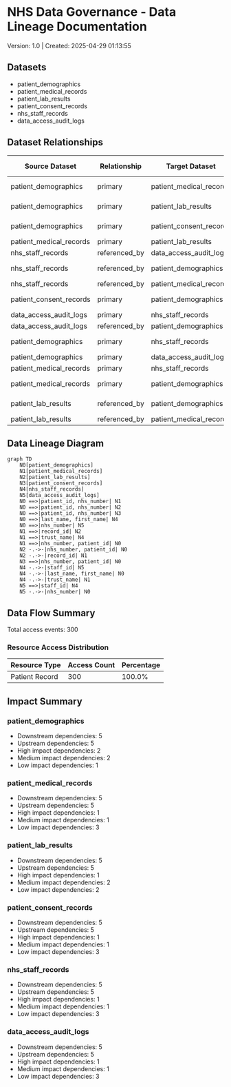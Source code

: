 # NHS Data Governance - Data Lineage Documentation

Version: 1.0 | Created: 2025-04-29 01:13:55

## Datasets

- patient_demographics
- patient_medical_records
- patient_lab_results
- patient_consent_records
- nhs_staff_records
- data_access_audit_logs

## Dataset Relationships

| Source Dataset | Relationship | Target Dataset | Joining Fields |
|---------------|-------------|---------------|---------------|
| patient_demographics | primary | patient_medical_records | patient_id, nhs_number |
| patient_demographics | primary | patient_lab_results | patient_id, nhs_number |
| patient_demographics | primary | patient_consent_records | patient_id, nhs_number |
| patient_medical_records | primary | patient_lab_results | record_id |
| nhs_staff_records | referenced_by | data_access_audit_logs | staff_id |
| nhs_staff_records | referenced_by | patient_demographics | last_name, first_name |
| nhs_staff_records | referenced_by | patient_medical_records | trust_name |
| patient_consent_records | primary | patient_demographics | nhs_number, patient_id |
| data_access_audit_logs | primary | nhs_staff_records | staff_id |
| data_access_audit_logs | referenced_by | patient_demographics | nhs_number |
| patient_demographics | primary | nhs_staff_records | last_name, first_name |
| patient_demographics | primary | data_access_audit_logs | nhs_number |
| patient_medical_records | primary | nhs_staff_records | trust_name |
| patient_medical_records | primary | patient_demographics | nhs_number, patient_id |
| patient_lab_results | referenced_by | patient_demographics | nhs_number, patient_id |
| patient_lab_results | referenced_by | patient_medical_records | record_id |

## Data Lineage Diagram

```mermaid
graph TD
    N0[patient_demographics]
    N1[patient_medical_records]
    N2[patient_lab_results]
    N3[patient_consent_records]
    N4[nhs_staff_records]
    N5[data_access_audit_logs]
    N0 ==>|patient_id, nhs_number| N1
    N0 ==>|patient_id, nhs_number| N2
    N0 ==>|patient_id, nhs_number| N3
    N0 ==>|last_name, first_name| N4
    N0 ==>|nhs_number| N5
    N1 ==>|record_id| N2
    N1 ==>|trust_name| N4
    N1 ==>|nhs_number, patient_id| N0
    N2 -.->-|nhs_number, patient_id| N0
    N2 -.->-|record_id| N1
    N3 ==>|nhs_number, patient_id| N0
    N4 -.->-|staff_id| N5
    N4 -.->-|last_name, first_name| N0
    N4 -.->-|trust_name| N1
    N5 ==>|staff_id| N4
    N5 -.->-|nhs_number| N0

```

## Data Flow Summary

Total access events: 300

### Resource Access Distribution

| Resource Type | Access Count | Percentage |
|--------------|-------------|------------|
| Patient Record | 300 | 100.0% |

## Impact Summary

### patient_demographics

- Downstream dependencies: 5
- Upstream dependencies: 5
- High impact dependencies: 2
- Medium impact dependencies: 2
- Low impact dependencies: 1

### patient_medical_records

- Downstream dependencies: 5
- Upstream dependencies: 5
- High impact dependencies: 1
- Medium impact dependencies: 1
- Low impact dependencies: 3

### patient_lab_results

- Downstream dependencies: 5
- Upstream dependencies: 5
- High impact dependencies: 1
- Medium impact dependencies: 2
- Low impact dependencies: 2

### patient_consent_records

- Downstream dependencies: 5
- Upstream dependencies: 5
- High impact dependencies: 1
- Medium impact dependencies: 1
- Low impact dependencies: 3

### nhs_staff_records

- Downstream dependencies: 5
- Upstream dependencies: 5
- High impact dependencies: 1
- Medium impact dependencies: 1
- Low impact dependencies: 3

### data_access_audit_logs

- Downstream dependencies: 5
- Upstream dependencies: 5
- High impact dependencies: 1
- Medium impact dependencies: 1
- Low impact dependencies: 3

